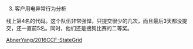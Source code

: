 

3) 客户用电异常行为分析

线上第4名的代码。这个队伍非常强悍，只提交很少的几次，而且最后3天都没提交，还一直前5名。同时，他们还是搜狗比赛的二等奖。

[AbnerYang/2016CCF-StateGrid](http://link.zhihu.com/?target=https%3A//github.com/AbnerYang/2016CCF-StateGrid)

